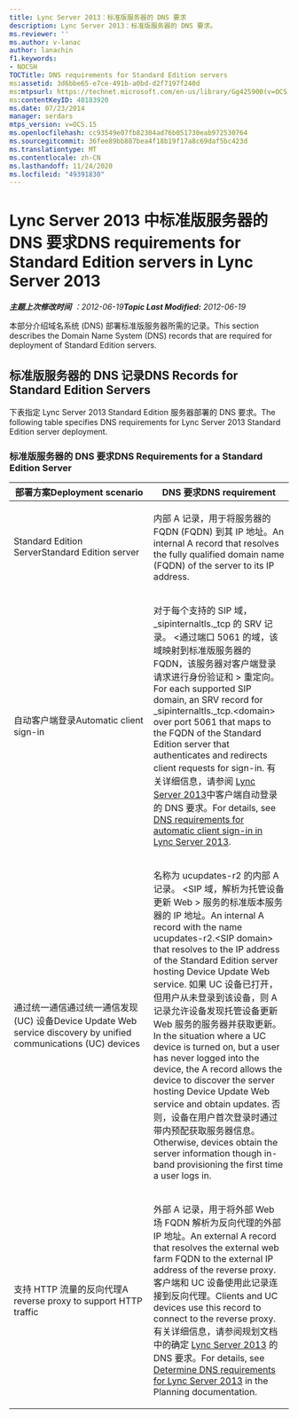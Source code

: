 ```yaml
---
title: Lync Server 2013：标准版服务器的 DNS 要求
description: Lync Server 2013：标准版服务器的 DNS 要求。
ms.reviewer: ''
ms.author: v-lanac
author: lanachin
f1.keywords:
- NOCSH
TOCTitle: DNS requirements for Standard Edition servers
ms:assetid: 3d6bbe65-e7ce-491b-a0bd-d2f7197f240d
ms:mtpsurl: https://technet.microsoft.com/en-us/library/Gg425900(v=OCS.15)
ms:contentKeyID: 48183920
ms.date: 07/23/2014
manager: serdars
mtps_version: v=OCS.15
ms.openlocfilehash: cc93549e07fb82304ad76b051730eab972530764
ms.sourcegitcommit: 36fee89bb887bea4f18b19f17a8c69daf5bc423d
ms.translationtype: MT
ms.contentlocale: zh-CN
ms.lasthandoff: 11/24/2020
ms.locfileid: "49391830"
---
```

# <a name="dns-requirements-for-standard-edition-servers-in-lync-server-2013"></a><span data-ttu-id="58048-103">Lync Server 2013 中标准版服务器的 DNS 要求</span><span class="sxs-lookup"><span data-stu-id="58048-103">DNS requirements for Standard Edition servers in Lync Server 2013</span></span>

<div data-xmlns="http://www.w3.org/1999/xhtml">

<div class="topic" data-xmlns="http://www.w3.org/1999/xhtml" data-msxsl="urn:schemas-microsoft-com:xslt" data-cs="https://msdn.microsoft.com/">

<div data-asp="https://msdn2.microsoft.com/asp">



</div>

<div id="mainSection">

<div id="mainBody"><span data-ttu-id="58048-104">

<span> </span></span><span class="sxs-lookup"><span data-stu-id="58048-104">

<span> </span></span></span>

<span data-ttu-id="58048-105">_**主题上次修改时间** ：2012-06-19_</span><span class="sxs-lookup"><span data-stu-id="58048-105">_**Topic Last Modified:** 2012-06-19_</span></span>

<span data-ttu-id="58048-106">本部分介绍域名系统 (DNS) 部署标准版服务器所需的记录。</span><span class="sxs-lookup"><span data-stu-id="58048-106">This section describes the Domain Name System (DNS) records that are required for deployment of Standard Edition servers.</span></span>

<div>

## <a name="dns-records-for-standard-edition-servers"></a><span data-ttu-id="58048-107">标准版服务器的 DNS 记录</span><span class="sxs-lookup"><span data-stu-id="58048-107">DNS Records for Standard Edition Servers</span></span>

<span data-ttu-id="58048-108">下表指定 Lync Server 2013 Standard Edition 服务器部署的 DNS 要求。</span><span class="sxs-lookup"><span data-stu-id="58048-108">The following table specifies DNS requirements for Lync Server 2013 Standard Edition server deployment.</span></span>

### <a name="dns-requirements-for-a-standard-edition-server"></a><span data-ttu-id="58048-109">标准版服务器的 DNS 要求</span><span class="sxs-lookup"><span data-stu-id="58048-109">DNS Requirements for a Standard Edition Server</span></span>

<table>
<colgroup>
<col style="width: 50%" />
<col style="width: 50%" />
</colgroup>
<thead>
<tr class="header">
<th><span data-ttu-id="58048-110">部署方案</span><span class="sxs-lookup"><span data-stu-id="58048-110">Deployment scenario</span></span></th>
<th><span data-ttu-id="58048-111">DNS 要求</span><span class="sxs-lookup"><span data-stu-id="58048-111">DNS requirement</span></span></th>
</tr>
</thead>
<tbody>
<tr class="odd">
<td><p><span data-ttu-id="58048-112">Standard Edition Server</span><span class="sxs-lookup"><span data-stu-id="58048-112">Standard Edition server</span></span></p></td>
<td><p><span data-ttu-id="58048-113">内部 A 记录，用于将服务器的 FQDN (FQDN) 到其 IP 地址。</span><span class="sxs-lookup"><span data-stu-id="58048-113">An internal A record that resolves the fully qualified domain name (FQDN) of the server to its IP address.</span></span></p></td>
</tr>
<tr class="even">
<td><p><span data-ttu-id="58048-114">自动客户端登录</span><span class="sxs-lookup"><span data-stu-id="58048-114">Automatic client sign-in</span></span></p></td>
<td><p><span data-ttu-id="58048-115">对于每个支持的 SIP 域，_sipinternaltls._tcp 的 SRV 记录。 &lt;通过端口 5061 的域，该域映射到标准版服务器的 FQDN，该服务器对客户端登录请求进行身份验证和 &gt; 重定向。</span><span class="sxs-lookup"><span data-stu-id="58048-115">For each supported SIP domain, an SRV record for _sipinternaltls._tcp.&lt;domain&gt; over port 5061 that maps to the FQDN of the Standard Edition server that authenticates and redirects client requests for sign-in.</span></span> <span data-ttu-id="58048-116">有关详细信息，请参阅 <a href="lync-server-2013-dns-requirements-for-automatic-client-sign-in.md">Lync Server 2013</a>中客户端自动登录的 DNS 要求。</span><span class="sxs-lookup"><span data-stu-id="58048-116">For details, see <a href="lync-server-2013-dns-requirements-for-automatic-client-sign-in.md">DNS requirements for automatic client sign-in in Lync Server 2013</a>.</span></span></p></td>
</tr>
<tr class="odd">
<td><p><span data-ttu-id="58048-117">通过统一通信通过统一通信发现 (UC) 设备</span><span class="sxs-lookup"><span data-stu-id="58048-117">Device Update Web service discovery by unified communications (UC) devices</span></span></p></td>
<td><p><span data-ttu-id="58048-118">名称为 ucupdates-r2 的内部 A 记录。 &lt;SIP 域，解析为托管设备更新 Web &gt; 服务的标准版本服务器的 IP 地址。</span><span class="sxs-lookup"><span data-stu-id="58048-118">An internal A record with the name ucupdates-r2.&lt;SIP domain&gt; that resolves to the IP address of the Standard Edition server hosting Device Update Web service.</span></span> <span data-ttu-id="58048-119">如果 UC 设备已打开，但用户从未登录到该设备，则 A 记录允许设备发现托管设备更新 Web 服务的服务器并获取更新。</span><span class="sxs-lookup"><span data-stu-id="58048-119">In the situation where a UC device is turned on, but a user has never logged into the device, the A record allows the device to discover the server hosting Device Update Web service and obtain updates.</span></span> <span data-ttu-id="58048-120">否则，设备在用户首次登录时通过带内预配获取服务器信息。</span><span class="sxs-lookup"><span data-stu-id="58048-120">Otherwise, devices obtain the server information though in-band provisioning the first time a user logs in.</span></span></p></td>
</tr>
<tr class="even">
<td><p><span data-ttu-id="58048-121">支持 HTTP 流量的反向代理</span><span class="sxs-lookup"><span data-stu-id="58048-121">A reverse proxy to support HTTP traffic</span></span></p></td>
<td><p><span data-ttu-id="58048-122">外部 A 记录，用于将外部 Web 场 FQDN 解析为反向代理的外部 IP 地址。</span><span class="sxs-lookup"><span data-stu-id="58048-122">An external A record that resolves the external web farm FQDN to the external IP address of the reverse proxy.</span></span> <span data-ttu-id="58048-123">客户端和 UC 设备使用此记录连接到反向代理。</span><span class="sxs-lookup"><span data-stu-id="58048-123">Clients and UC devices use this record to connect to the reverse proxy.</span></span> <span data-ttu-id="58048-124">有关详细信息，请参阅规划文档中的确定 <a href="lync-server-2013-determine-dns-requirements.md">Lync Server 2013</a> 的 DNS 要求。</span><span class="sxs-lookup"><span data-stu-id="58048-124">For details, see <a href="lync-server-2013-determine-dns-requirements.md">Determine DNS requirements for Lync Server 2013</a> in the Planning documentation.</span></span></p></td>
</tr>
</tbody>
</table><span data-ttu-id="58048-125">


</div>

</div>

<span> </span>

</div>

</div>

</span><span class="sxs-lookup"><span data-stu-id="58048-125">


</div>

</div>

<span> </span>

</div>

</div>

</span></span></div>

